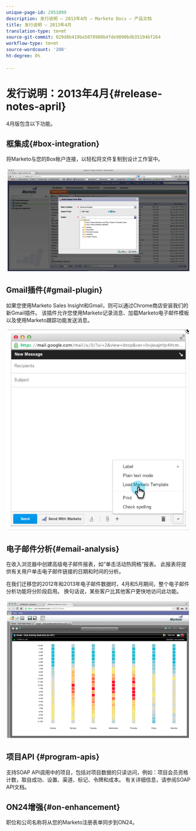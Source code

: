 ```yaml
---
unique-page-id: 2951099
description: 发行说明 — 2013年4月 — Marketo Docs — 产品文档
title: 发行说明 — 2013年4月
translation-type: tm+mt
source-git-commit: 029d8b419ba5078980b4fde9890bdb35194bf264
workflow-type: tm+mt
source-wordcount: '208'
ht-degree: 0%

---
```



# 发行说明：2013年4月{#release-notes-april}

4月版包含以下功能。

## 框集成{#box-integration}

将Marketo与您的Box帐户连接，以轻松将文件复制到设计工作室中。

![](assets/image2014-9-22-15-3a47-3a56.png)

## Gmail插件{#gmail-plugin}

如果您使用Marketo Sales Insight和Gmail，则可以通过Chrome商店安装我们的新Gmail插件。 该插件允许您使用Marketo记录消息、加载Marketo电子邮件模板以及使用Marketo跟踪功能发送消息。

![](assets/image2014-9-22-15-3a48-3a57.png)

## 电子邮件分析{#email-analysis}

在收入浏览器中创建高级电子邮件报表，如“单击活动热网格”报表。 此报表将提供有关用户单击电子邮件链接的日期和时间的分析。

在我们迁移您的2012年和2013年电子邮件数据时，4月和5月期间，整个电子邮件分析功能将分阶段启用。 换句话说，某些客户比其他客户更快地访问此功能。

![](assets/image2014-9-22-15-3a49-3a16.png)

## 项目API {#program-apis}

支持SOAP API调用中的项目，包括对项目数据的只读访问，例如：项目会员资格计数，取自成功、设置、渠道、标记、令牌和成本。 有关详细信息，请参阅SOAP API文档。

## ON24增强{#on-enhancement}

职位和公司名称将从您的Marketo注册表单同步到ON24。
